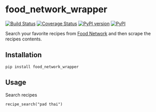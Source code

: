 # food_network_wrapper

[![Build Status](https://travis-ci.org/benawad/food_network_wrapper.svg?branch=master)](https://travis-ci.org/benawad/food_network_wrapper)
[![Coverage Status](https://coveralls.io/repos/github/benawad/food_network_wrapper/badge.svg?branch=master)](https://coveralls.io/github/benawad/food_network_wrapper?branch=master)
[![PyPI version](https://badge.fury.io/py/food_network_wrapper.svg)](https://badge.fury.io/py/food_network_wrapper)
[![PyPI](https://img.shields.io/pypi/pyversions/Django.svg?maxAge=2592000)]()

Search your favorite recipes from [Food Network](http://foodnetwork.com) and then scrape the recipes contents.

## Installation

```
pip install food_network_wrapper
```

## Usage

Search recipes

```
recipe_search("pad thai")
```


